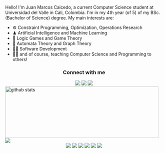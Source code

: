Hello! I'm Juan Marcos Caicedo, a current Computer Science student at Universidad del Valle in Cali, Colombia. I'm in my 4th year (of 5) of my BSc. (Bachelor of Science) degree. My main interests are:

- ⚙ Constraint Programming, Optimization, Operations Research
- ♟ Artificial Intelligence and Machine Learning
- 🎲 Logic Games and Game Theory
- 🧩 Automata Theory and Graph Theory
- 👨‍💻 Software Development
- 🧑‍🏫 and of course, teaching Computer Science and Programming to others!



<h3 align="center">Connect with me</h3>
<div align="center">
  <a href= "https://www.linkedin.com/in/juan-marcos-caicedo-mej%C3%ADa-ab4827188/"><img src="https://img.icons8.com/dusk/48/000000/linkedin.png"/></a>
  <a href= "https://medium.com/@juanmarcos935"><img src="https://img.icons8.com/dusk/48/000000/medium-new.png"/></a>
  <a href= "https://twitter.com/juanmarcos935"><img src="https://img.icons8.com/dusk/48/000000/twitter.png"/></a>
</div>

<div>
  <img align="left" width="490" height="165" src="https://github-readme-stats.vercel.app/api/?username=juanmarcos935&show_icons=true&title_color=fffffff&icon_color=000000&text_color=000000&count_private=true" alt="github stats"/>
  <a href="https://github.com/anuraghazra/github-readme-stats">
    <img align="center" src="https://github-readme-stats.anuraghazra1.vercel.app/api/top-langs/?username=juanmarcos935&hide=html" />
  </a>
  
</div>

<div align="center">
    <img src="https://views.whatilearened.today/views/github/juanmarcos935/views.svg"/>
    <a href="https://github.com/juanmarcos935?tab=followers"><img src="https://img.shields.io/github/followers/juanmarcos935?color=%234CC61E&label=GitHub%20Followers%20%3A"/></a>
    <a href="https://github.com/juanmarcos935?tab=repositories"><img src="https://badges.frapsoft.com/os/v2/open-source.svg?v=103"/></a>
    <a href="https://github.com/Naereen/badges"><img src="https://img.shields.io/badge/badges-awesome-green.svg"/></a>
    <a href="mailto:juanmarcoscaicedo@gmail.com?subject=[Github] Ask me anything&body=Hello Juan Marcos, I am sending this after seeing your Github Profile"><img src="https://img.shields.io/badge/Ask%20me-anything-1abc9c.svg"/></a>
    <img src="https://img.shields.io/badge/Os-Ubuntu-a80030"/>
</div>



<br/><br/>
